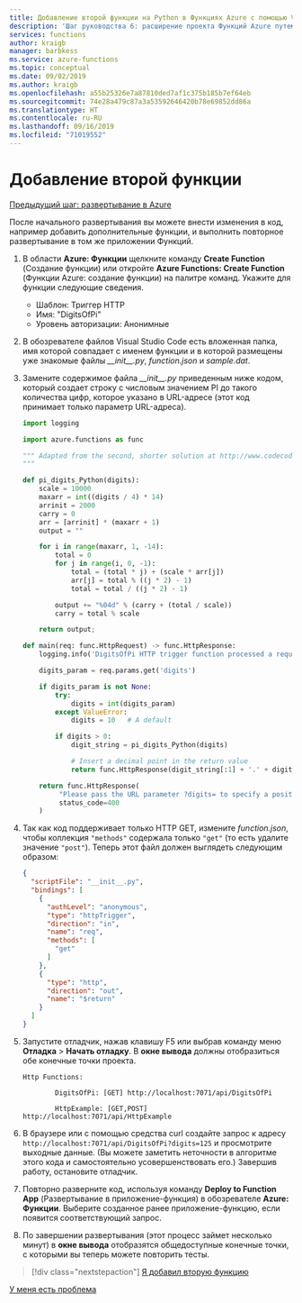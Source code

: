 ```yaml
---
title: Добавление второй функции на Python в Функциях Azure с помощью Visual Studio Code
description: 'Шаг руководства 6: расширение проекта Функций Azure путем добавления второй функции.'
services: functions
author: kraigb
manager: barbkess
ms.service: azure-functions
ms.topic: conceptual
ms.date: 09/02/2019
ms.author: kraigb
ms.openlocfilehash: a55b25326e7a87810ded7af1c375b185b7ef64eb
ms.sourcegitcommit: 74e28a479c87a3a53592646420b78e69852dd86a
ms.translationtype: HT
ms.contentlocale: ru-RU
ms.lasthandoff: 09/16/2019
ms.locfileid: "71019552"
---
```

# <a name="add-a-second-function"></a>Добавление второй функции

[Предыдущий шаг: развертывание в Azure](tutorial-vs-code-serverless-python-05.md)

После начального развертывания вы можете внести изменения в код, например добавить дополнительные функции, и выполнить повторное развертывание в том же приложении Функций.

1. В области **Azure: Функции** щелкните команду **Create Function** (Создание функции) или откройте **Azure Functions: Create Function** (Функции Azure: создание функции) на палитре команд. Укажите для функции следующие сведения.

    - Шаблон: Триггер HTTP
    - Имя: "DigitsOfPi"
    - Уровень авторизации: Анонимные

1. В обозревателе файлов Visual Studio Code есть вложенная папка, имя которой совпадает с именем функции и в которой размещены уже знакомые файлы *\_\_init\_\_.py*, *function.json* и *sample.dat*.

1. Замените содержимое файла *\_\_init\_\_.py* приведенным ниже кодом, который создает строку с числовым значением PI до такого количества цифр, которое указано в URL-адресе (этот код принимает только параметр URL-адреса).

    ```python
    import logging

    import azure.functions as func

    """ Adapted from the second, shorter solution at http://www.codecodex.com/wiki/Calculate_digits_of_pi#Python
    """

    def pi_digits_Python(digits):
        scale = 10000
        maxarr = int((digits / 4) * 14)
        arrinit = 2000
        carry = 0
        arr = [arrinit] * (maxarr + 1)
        output = ""

        for i in range(maxarr, 1, -14):
            total = 0
            for j in range(i, 0, -1):
                total = (total * j) + (scale * arr[j])
                arr[j] = total % ((j * 2) - 1)
                total = total / ((j * 2) - 1)

            output += "%04d" % (carry + (total / scale))
            carry = total % scale

        return output;

    def main(req: func.HttpRequest) -> func.HttpResponse:
        logging.info('DigitsOfPi HTTP trigger function processed a request.')

        digits_param = req.params.get('digits')

        if digits_param is not None:
            try:
                digits = int(digits_param)
            except ValueError:
                digits = 10   # A default

            if digits > 0:
                digit_string = pi_digits_Python(digits)

                # Insert a decimal point in the return value
                return func.HttpResponse(digit_string[:1] + '.' + digit_string[1:])

        return func.HttpResponse(
             "Please pass the URL parameter ?digits= to specify a positive number of digits.",
             status_code=400
        )
    ```

1. Так как код поддерживает только HTTP GET, измените *function.json*, чтобы коллекция `"methods"` содержала только `"get"` (то есть удалите значение `"post"`). Теперь этот файл должен выглядеть следующим образом:

    ```json
    {
      "scriptFile": "__init__.py",
      "bindings": [
        {
          "authLevel": "anonymous",
          "type": "httpTrigger",
          "direction": "in",
          "name": "req",
          "methods": [
            "get"
          ]
        },
        {
          "type": "http",
          "direction": "out",
          "name": "$return"
        }
      ]
    }
    ```

1. Запустите отладчик, нажав клавишу F5 или выбрав команду меню **Отладка** > **Начать отладку**. В **окне вывода** должны отобразиться обе конечные точки проекта.

    ```output
    Http Functions:

            DigitsOfPi: [GET] http://localhost:7071/api/DigitsOfPi

            HttpExample: [GET,POST] http://localhost:7071/api/HttpExample
    ```

1. В браузере или с помощью средства curl создайте запрос к адресу `http://localhost:7071/api/DigitsOfPi?digits=125` и просмотрите выходные данные. (Вы можете заметить неточности в алгоритме этого кода и самостоятельно усовершенствовать его.) Завершив работу, остановите отладчик.

1. Повторно разверните код, используя команду **Deploy to Function App** (Развертывание в приложение-функция) в обозревателе **Azure: Функции**. Выберите созданное ранее приложение-функцию, если появится соответствующий запрос.

1. По завершении развертывания (этот процесс займет несколько минут) в **окне вывода** отобразятся общедоступные конечные точки, с которыми вы теперь можете повторить тесты.

> [!div class="nextstepaction"]
> [Я добавил вторую функцию](tutorial-vs-code-serverless-python-07.md)

[У меня есть проблема](https://www.research.net/r/PWZWZ52?tutorial=vscode-functions-python&step=06-second-function)
